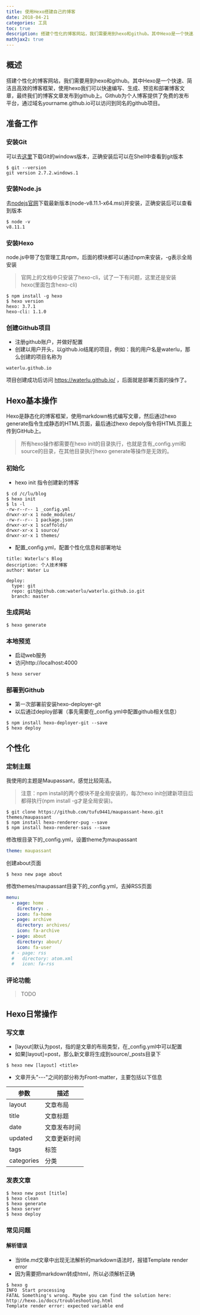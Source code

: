 ```yaml
---
title: 使用Hexo搭建自己的博客
date: 2018-04-21
categories: 工具
toc: true
description: 搭建个性化的博客网站，我们需要用到hexo和github。其中Hexo是一个快速、简洁且高效的博客框架，使用hexo我们可以快速编写、生成、预览和部署博客文章。最终我们的博客文章发布到github上。Github为个人博客提供了免费的发布平台，通过域名yourname.github.io可以访问到同名的github项目。
mathjax2: true
---
```


## 概述

搭建个性化的博客网站，我们需要用到hexo和github。其中Hexo是一个快速、简洁且高效的博客框架，使用hexo我们可以快速编写、生成、预览和部署博客文章，最终我们的博客文章发布到github上。Github为个人博客提供了免费的发布平台，通过域名yourname.github.io可以访问到同名的github项目。

## 准备工作

### 安装Git

可以去[这里](https://gitforwindows.org/)下载Git的windows版本，正确安装后可以在Shell中查看到git版本

```shell
$ git --version
git version 2.7.2.windows.1
```

### 安装Node.js

去[nodejs官网](https://nodejs.org/en/)下载最新版本(node-v8.11.1-x64.msi)并安装，正确安装后可以查看到版本

```shell
$ node -v
v8.11.1
```

### 安装Hexo

node.js中带了包管理工具npm，后面的模块都可以通过npm来安装，-g表示全局安装

> 官网上的文档中只安装了hexo-cli，试了一下有问题，这里还是安装hexo(里面包含hexo-cli)

```shell
$ npm install -g hexo
$ hexo version
hexo: 3.7.1
hexo-cli: 1.1.0
```

### 创建Github项目

- 注册github账户，并做好配置
- 创建以用户开头，以github.io结尾的项目，例如：我的用户名是waterlu，那么创建的项目名称为

```shell
waterlu.github.io
```

项目创建成功后访问 https://waterlu.github.io/ ，后面就是部署页面的操作了。



## Hexo基本操作

Hexo是静态化的博客框架，使用markdown格式编写文章，然后通过hexo generate指令生成静态的HTML页面，最后通过hexo depoly指令将HTML页面上传到GitHub上。

> 所有hexo操作都需要在hexo init的目录执行，也就是含有_config.yml和source的目录，在其他目录执行hexo generate等操作是无效的。

### 初始化

- hexo init 指令创建新的博客

```shell
$ cd /c/lu/blog
$ hexo init
$ ls -l
-rw-r--r-- 1 _config.yml
drwxr-xr-x 1 node_modules/
-rw-r--r-- 1 package.json
drwxr-xr-x 1 scaffolds/
drwxr-xr-x 1 source/
drwxr-xr-x 1 themes/
```

- 配置_config.yml，配置个性化信息和部署地址

```properties
title: Waterlu's Blog
description: 个人技术博客
author: Water Lu

deploy:
  type: git
  repo: git@github.com:waterlu/waterlu.github.io.git
  branch: master
```

### 生成网站

```shell
$ hexo generate
```

### 本地预览

- 启动web服务
- 访问http://localhost:4000

```shell
$ hexo server
```

### 部署到Github

- 第一次部署前安装hexo-deployer-git
- 以后通过deploy部署（事先需要在_config.yml中配置github相关信息）

```shell
$ npm install hexo-deployer-git --save
$ hexo deploy
```



## 个性化

### 定制主题

我使用的主题是Maupassant，感觉比较简洁。

>  注意：npm install的两个模块不是全局安装的，每次hexo init创建新项目后都得执行(npm install -g才是全局安装)。

```shell
$ git clone https://github.com/tufu9441/maupassant-hexo.git themes/maupassant
$ npm install hexo-renderer-pug --save
$ npm install hexo-renderer-sass --save
```

修改根目录下的_config.yml，设置theme为maupassant

```yaml
theme: maupassant
```

创建about页面

```shell
$ hexo new page about
```

修改themes/maupassant目录下的_config.yml，去掉RSS页面

```yaml
menu:
  - page: home
    directory: .
    icon: fa-home
  - page: archive
    directory: archives/
    icon: fa-archive
  - page: about
    directory: about/
    icon: fa-user
  # - page: rss
  #   directory: atom.xml
  #   icon: fa-rss
```

### 评论功能

> TODO
>



## Hexo日常操作

### 写文章

- [layout]默认为post，指的是文章的布局类型，在_config.yml中可以配置
- 如果[layout]=post，那么新文章将生成到source/_posts目录下

```shell
$ hexo new [layout] <title>
```

- 文章开头"---"之间的部分称为Front-matter，主要包括以下信息

| 参数         | 描述     |
| ---------- | ------ |
| layout     | 文章布局   |
| title      | 文章标题   |
| date       | 文章发布时间 |
| updated    | 文章更新时间 |
| tags       | 标签     |
| categories | 分类     |

### 发表文章

```shell
$ hexo new post [title]
$ hexo clean
$ hexo generate
$ hexo server
$ hexo deploy
```

### 常见问题

#### 解析错误

- 当title.md文章中出现无法解析的markdown语法时，报错Template render error
- 因为需要把markdown转成html，所以必须解析正确

```shell
$ hexo g
INFO  Start processing
FATAL Something's wrong. Maybe you can find the solution here: http://hexo.io/docs/troubleshooting.html
Template render error: expected variable end
```

